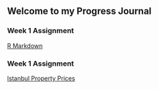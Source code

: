 ## Welcome to my Progress Journal

### Week 1 Assignment
[R Markdown](RMarkdown.html)

### Week 1 Assignment
[Istanbul Property Prices](IstanbulProperty.html)
